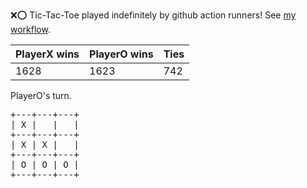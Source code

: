 :x::o: Tic-Tac-Toe played indefinitely by github action runners! See [my workflow](.github/workflows/play.yaml).

|PlayerX wins|PlayerO wins|Ties|
|-|-|-|
|1628|1623|742|

PlayerO's turn.

<pre>
+---+---+---+
| X |   |   |
+---+---+---+
| X | X |   |
+---+---+---+
| O | O | O |
+---+---+---+
</pre>